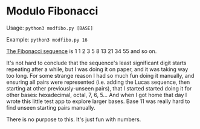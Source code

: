 
Modulo Fibonacci
================

Usage: ``python3 modfibo.py [BASE]``

Example: ``python3 modfibo.py 16``

[The Fibonacci sequence](https://oeis.org/A000045) is
1 1 2 3 5 8 13 21 34 55
and so on.

It's not hard to conclude that the sequence's least significant digit starts repeating after a while, but I was doing
it on paper, and it was taking way too long. For some strange reason I had so much fun doing it manually, and ensuring
all pairs were represented (i.e. adding the Lucas sequence, then starting at other previously-unseen pairs), that I
started started doing it for other bases: hexadecimal, octal, 7, 6, 5… And when I got home that day I wrote this
little test app to explore larger bases. Base 11 was really hard to find unseen starting pairs manually.

There is no purpose to this. It's just fun with numbers.
